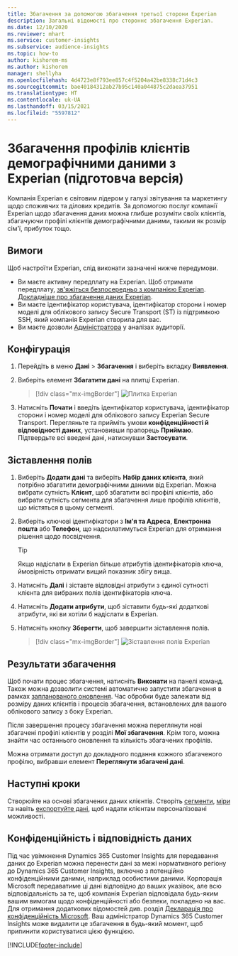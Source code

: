 ```yaml
---
title: Збагачення за допомогою збагачення третьої сторони Experian
description: Загальні відомості про стороннє збагачення Experian.
ms.date: 12/10/2020
ms.reviewer: mhart
ms.service: customer-insights
ms.subservice: audience-insights
ms.topic: how-to
author: kishorem-ms
ms.author: kishorem
manager: shellyha
ms.openlocfilehash: 4d4723e8f793ee857c4f5204a42be8338c71d4c3
ms.sourcegitcommit: bae40184312ab27b95c140a044875c2daea37951
ms.translationtype: HT
ms.contentlocale: uk-UA
ms.lasthandoff: 03/15/2021
ms.locfileid: "5597812"
---
```

# <a name="enrich-customer-profiles-with-demographics-from-experian-preview"></a>Збагачення профілів клієнтів демографічними даними з Experian (підготовча версія)

Компанія Experian є світовим лідером у галузі звітування та маркетингу щодо споживчих та ділових кредитів. За допомогою послуг компанії Experian щодо збагачення даних можна глибше розуміти своїх клієнтів, збагачуючи профілі клієнтів демографічними даними, такими як розмір сім'ї, прибуток тощо.

## <a name="prerequisites"></a>Вимоги

Щоб настроїти Experian, слід виконати зазначені нижче передумови.

- Ви маєте активну передплату на Experian. Щоб отримати передплату, [зв'яжіться безпосередньо з компанією Experian](https://www.experian.com/marketing-services/contact). [Докладніше про збагачення даних Experian](https://www.experian.com/marketing-services/microsoft?cmpid=ems_web_mci_cdppage).
- Ви маєте ідентифікатор користувача, ідентифікатор сторони і номер моделі для облікового запису Secure Transport (ST) із підтримкою SSH, який компанія Experian створила для вас.
- Ви маєте дозволи [Адміністратора](permissions.md#administrator) у аналізах аудиторії.

## <a name="configuration"></a>Конфігурація

1. Перейдіть в меню **Дані** > **Збагачення** і виберіть вкладку **Виявлення**.

1. Виберіть елемент **Збагатити дані** на плитці Experian.

   > [!div class="mx-imgBorder"]
   > ![Плитка Experian](media/experian-tile.png "Плитка Experian")

1. Натисніть **Почати** і введіть ідентифікатор користувача, ідентифікатор сторони і номер моделі для облікового запису Experian Secure Transport. Перегляньте та прийміть умови **конфіденційності й відповідності даних**, установивши прапорець **Приймаю**. Підтвердьте всі введені дані, натиснувши **Застосувати**.

## <a name="map-your-fields"></a>Зіставлення полів

1.  Виберіть **Додати дані** та виберіть **Набір даних клієнта**, який потрібно збагатити демографічними даними від Experian. Можна вибрати сутність **Клієнт**, щоб збагатити всі профілі клієнтів, або вибрати сутність сегмента для збагачення лише профілів клієнтів, що містяться в цьому сегменті.

1. Виберіть ключові ідентифікатори з **Ім'я та Адреса**, **Електронна пошта** або **Телефон**, що надсилатимуться Experian для отримання рішення щодо посвідчення.

   > [!TIP]
   > Якщо надіслати в Experian більше атрибутів ідентифікаторів ключа, ймовірність отримати вищий показник збігу вища.

1. Натисніть **Далі** і зіставте відповідні атрибути з єдиної сутності клієнта для вибраних полів ідентифікаторів ключа.

1. Натисніть **Додати атрибути**, щоб зіставити будь-які додаткові атрибути, які ви хотіли б надіслати в Experian.

1.  Натисніть кнопку **Зберегти**, щоб завершити зіставлення полів.

    > [!div class="mx-imgBorder"]
    > ![Зіставлення полів Experian](media/experian-field-mapping.png "Зіставлення полів Experian")

## <a name="enrichment-results"></a>Результати збагачення

Щоб почати процес збагачення, натисніть **Виконати** на панелі команд. Також можна дозволити системі автоматично запустити збагачення в рамках [запланованого оновлення](system.md#schedule-tab). Час обробки буде залежати від розміру даних клієнтів і процесів збагачення, встановлених для вашого облікового запису з боку Experian.

Після завершення процесу збагачення можна переглянути нові збагачені профілі клієнтів у розділі **Мої збагачення**. Крім того, можна знайти час останнього оновлення та кількість збагачених профілів.

Можна отримати доступ до докладного подання кожного збагаченого профілю, вибравши елемент **Переглянути збагачені дані**.

## <a name="next-steps"></a>Наступні кроки

Створюйте на основі збагачених даних клієнтів. Створіть [сегменти](segments.md), [міри](measures.md) та навіть [експортуйте дані](export-destinations.md), щоб надати клієнтам персоналізовані можливості.

## <a name="data-privacy-and-compliance"></a>Конфіденційність і відповідність даних

Під час увімкнення Dynamics 365 Customer Insights для передавання даних до Experian можна перенести дані за межі нормативного регіону до Dynamics 365 Customer Insights, включно з потенційно конфіденційними даними, наприклад особистими даними. Корпорація Microsoft передаватиме ці дані відповідно до ваших указівок, але всю відповідальність за те, щоб компанія Experian відповідала будь-яким вашим вимогам щодо конфіденційності або безпеки, покладено на вас. Для отримання додаткових відомостей див. розділ [Декларація про конфіденційність Microsoft](https://go.microsoft.com/fwlink/?linkid=396732).
Ваш адміністратор Dynamics 365 Customer Insights може видалити це збагачення в будь-який момент, щоб припинити користуватися цією функцією.


[!INCLUDE[footer-include](../includes/footer-banner.md)]